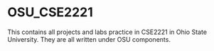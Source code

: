 # OSU_CSE2221
This contains all projects and labs practice in CSE2221 in Ohio State University. They are all written under OSU components.
